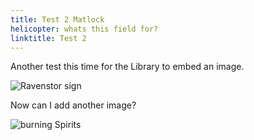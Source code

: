 ```yaml
---
title: Test 2 Matlock
helicopter: whats this field for?
linktitle: Test 2
---
```

Another test this time for the Library to embed an image.

![Ravenstor sign](https://ucarecdn.com/b23fc610-9613-4b2e-b816-34f35fbfd1a2/ "Ravenstor Sign")

Now can I add another image?

![burning Spirits](https://ucarecdn.com/cd8cab8e-ba73-4fd3-8f5f-5aff9cfe268c/helicopterburningspirits.jpg)
